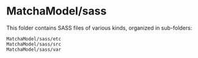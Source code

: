 # MatchaModel/sass

This folder contains SASS files of various kinds, organized in sub-folders:

    MatchaModel/sass/etc
    MatchaModel/sass/src
    MatchaModel/sass/var
